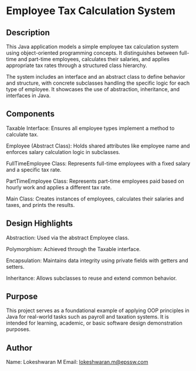 # Employee Tax Calculation System

## Description
This Java application models a simple employee tax calculation system using object-oriented programming concepts. It distinguishes between full-time and part-time employees, calculates their salaries, and applies appropriate tax rates through a structured class hierarchy.

The system includes an interface and an abstract class to define behavior and structure, with concrete subclasses handling the specific logic for each type of employee. It showcases the use of abstraction, inheritance, and interfaces in Java.

## Components

Taxable Interface: Ensures all employee types implement a method to calculate tax.

Employee (Abstract Class): Holds shared attributes like employee name and enforces salary calculation logic in subclasses.

FullTimeEmployee Class: Represents full-time employees with a fixed salary and a specific tax rate.

PartTimeEmployee Class: Represents part-time employees paid based on hourly work and applies a different tax rate.

Main Class: Creates instances of employees, calculates their salaries and taxes, and prints the results.

## Design Highlights

Abstraction: Used via the abstract Employee class.

Polymorphism: Achieved through the Taxable interface.

Encapsulation: Maintains data integrity using private fields with getters and setters.

Inheritance: Allows subclasses to reuse and extend common behavior.

## Purpose
This project serves as a foundational example of applying OOP principles in Java for real-world tasks such as payroll and taxation systems. It is intended for learning, academic, or basic software design demonstration purposes.

## Author
Name: Lokeshwaran M
Email: lokeshwaran.m@epssw.com
